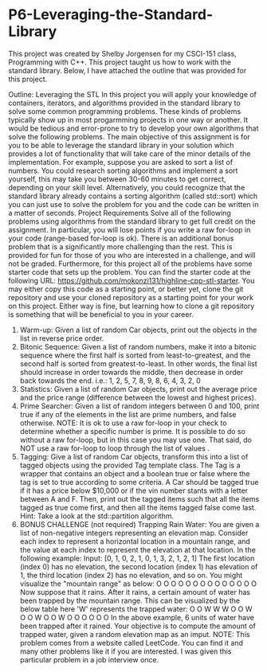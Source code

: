 # P6-Leveraging-the-Standard-Library
This project was created by Shelby Jorgensen for my CSCI-151 class, Programming with C++. This project taught us how to work with the standard library. Below, I have attached the outline that was provided for this project.

Outline: Leveraging the STL
In this project you will apply your knowledge of containers, iterators, and algorithms provided in the standard
library to solve some common programming problems. These kinds of problems typically show up in most
progarmming projects in one way or another.
It would be tedious and error-prone to try to develop your own algorithms that solve the following problems.
The main objective of this assignment is for you to be able to leverage the standard library in your solution which
provides a lot of functionality that will take care of the minor details of the implementation.
For example, suppose you are asked to sort a list of numbers. You could research sorting algorithms and
implement a sort yourself, this may take you between 30-60 minutes to get correct, depending on your skill level.
Alternatively, you could recognize that the standard library already contains a sorting algorithm (called
std::sort) which you can just use to solve the problem for you and the code can be written in a matter of
seconds.
Project Requirements
Solve all of the following problems using algorithms from the standard library to get full credit on the assignment.
In particular, you will lose points if you write a raw for-loop in your code (range-based for-loop is ok).
There is an additional bonus problem that is a significantly more challenging than the rest. This is provided for
fun for those of you who are interested in a challenge, and will not be graded.
Furthermore, for this project all of the problems have some starter code that sets up the problem. You can find
the starter code at the following URL: https://github.com/mokonzi131/highline-cpp-stl-starter. You may either
copy this code as a starting point, or better yet, clone the git repository and use your cloned repository as a
starting point for your work on this project. Either way is fine, but learning how to clone a git repository is
something that will be beneficial to you in your career.
1. Warm-up: Given a list of random Car objects, print out the objects in the list in reverse price order.
2. Bitonic Sequence: Given a list of random numbers, make it into a bitonic sequence where the first half is
sorted from least-to-greatest, and the second half is sorted from greatest-to-least. In other words, the final
list should increase in order towards the middle, then decrease in order back towards the end. i.e.:
1, 2, 5, 7, 8, 9, 8, 6, 4, 3, 2, 0 
3. Statistics: Given a list of random Car objects, print out the average price and the price range (difference
between the lowest and highest prices).
4. Prime Searcher: Given a list of random integers between 0 and 100, print true if any of the elements in
the list are prime numbers, and false otherwise. NOTE: It is ok to use a raw for-loop in your check to
determine whether a specific number is prime. It is possible to do so without a raw for-loop, but in this case
you may use one. That said, do NOT use a raw for-loop to loop through the list of values .
5. Tagging: Give a list of random Car objects, transform this into a list of tagged objects using the provided
Tag template class. The Tag is a wrapper that contains an object and a boolean true or false where the
tag is set to true according to some criteria. A Car should be tagged true if it has a price below $10,000
or if the vin number stants with a letter between A and F. Then, print out the tagged items such that all the
items tagged as true come first, and then all the items tagged false come last. Hint: Take a look at the
std::partition algorithm.
6. BONUS CHALLENGE (not required) Trapping Rain Water: You are given a list of non-negative integers
representing an elevation map. Consider each index to represent a horizontal location in a mountain
range, and the value at each index to represent the elevation at that location. In the following example:
Input: [0, 1, 0, 2, 1, 0, 1, 3, 2, 1, 2, 1] 
The first location (index 0) has no elevation, the second location (index 1) has elevation of 1, the third
location (index 2) has no elevation, and so on. You might visualize the "mountain range" as below:
O
O O O O
O O O O O O O O O
Now suppose that it rains. After it rains, a certain amount of water has been trapped by the mountain
range. This can be visualized by the below table here 'W' represents the trapped water:
O
O W W W O O W O
O W O O W O O O O O O
In the above example, 6 units of water have been trapped after it rained.
Your objective is to compute the amount of trapped water, given a random elevation map as an imput.
NOTE: This problem comes from a website called LeetCode. You can find it and many other problems like it if
you are interested. I was given this particular problem in a job interview once.

